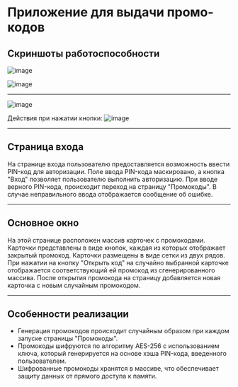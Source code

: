 # Приложение для выдачи промо-кодов
## Скриншоты работоспособности
![image](https://github.com/r0ka-op/221_3210_Navruzov/assets/35815304/a485a868-bdf4-481f-98d0-2a3b3826af7c)

![image](https://github.com/r0ka-op/221_3210_Navruzov/assets/35815304/7099e573-d73b-4229-b066-02ea851066ff)
***

![image](https://github.com/r0ka-op/221_3210_Navruzov/assets/35815304/1eda87a1-05b8-4ca2-863e-8855958d9655)

Действия при нажатии кнопки:
![image](https://github.com/r0ka-op/221_3210_Navruzov/assets/35815304/5e97abf6-0a00-428e-8b83-e9b6a732078b)
***

## Страница входа
На странице входа пользователю предоставляется возможность ввести PIN-код для авторизации. Поле ввода PIN-кода маскировано, а кнопка "Вход" позволяет пользователю выполнить авторизацию. При вводе верного PIN-кода, происходит переход на страницу "Промокоды". В случае неправильного ввода отображается сообщение об ошибке.
***
## Основное окно
На этой странице расположен массив карточек с промокодами. Карточки представлены в виде кнопок, каждая из которых отображает закрытый промокод. Карточки размещены в виде сетки из двух рядов. При нажатии на кнопку "Открыть код" на случайно выбранной карточке отображается соответствующий ей промокод из сгенерированного массива. После открытия промокода на страницу добавляется новая карточка с новым случайным промокодом.
***
## Особенности реализации
- Генерация промокодов происходит случайным образом при каждом запуске страницы "Промокоды".
- Промокоды шифруются по алгоритму AES-256 с использованием ключа, который генерируется на основе хэша PIN-кода, введенного пользователем.
- Шифрованные промокоды хранятся в массиве, что обеспечивает защиту данных от прямого доступа к памяти.
